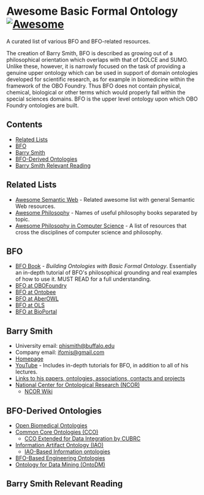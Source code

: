 
# Awesome Basic Formal Ontology [![Awesome](https://cdn.rawgit.com/sindresorhus/awesome/d7305f38d29fed78fa85652e3a63e154dd8e8829/media/badge.svg)](https://github.com/sindresorhus/awesome)

A curated list of various BFO and BFO-related resources.

The creation of Barry Smith, BFO is described as growing out of a philosophical orientation which overlaps with that of DOLCE and SUMO. Unlike these, however, it is narrowly focused on the task of providing a genuine upper ontology which can be used in support of domain ontologies developed for scientific research, as for example in biomedicine within the framework of the OBO Foundry. Thus BFO does not contain physical, chemical, biological or other terms which would properly fall within the special sciences domains. BFO is the upper level ontology upon which OBO Foundry ontologies are built.

## Contents

- [Related Lists](#related-lists)
- [BFO](#bfo)
- [Barry Smith](#barry-smith)
- [BFO-Derived Ontologies](#bfo-derived-ontologies)
- [Barry Smith Relevant Reading](#barry-smith-relevant-reading)

## Related Lists
- [Awesome Semantic Web](https://github.com/PR0CK0/awesome-semantic-web) - Related awesome list with general Semantic Web resources.
- [Awesome Philosophy](https://github.com/HussainAther/awesome-philosophy) - Names of useful philosophy books separated by topic.
- [Awesome Philosophy in Computer Science](https://github.com/glennstreet/awesome-philosophy-compsci) - A list of resources that cross the disciplines of computer science and philosophy.

## BFO
- [BFO Book](https://www.biblio.com/search.php?stage=1&author=barry+smith&title=building+ontologies+with+basic+formal+ontology) - *Building Ontologies with Basic Formal Ontology*. Essentially an in-depth tutorial of BFO's philosophical grounding and real examples of how to use it. MUST READ for a full understanding.
- [BFO at OBOFoundry](https://obofoundry.org/ontology/bfo.html)
- [BFO at Ontobee](https://ontobee.org/ontology/bfo)
- [BFO at AberOWL](http://aber-owl.net/ontology/BFO/#/)
- [BFO at OLS](https://www.ebi.ac.uk/ols/ontologies/bfo)
- [BFO at BioPortal](https://bioportal.bioontology.org/ontologies/BFO?p=classes)

## Barry Smith
- University email: phismith@buffalo.edu
- Company email: ifomis@gmail.com
- [Homepage](http://ontology.buffalo.edu/)
- [YouTube](https://www.youtube.com/c/BarrySmithOntology/playlists) - Includes in-depth tutorials for BFO, in addition to all of his lectures.
- [Links to his papers, ontologies, associations, contacts and projects](http://ontology.buffalo.edu/smith/)
- [National Center for Ontological Research (NCOR)](http://ncor.us/)
  - [NCOR Wiki](http://ncorwiki.buffalo.edu/index.php/Main_Page)

## BFO-Derived Ontologies
- [Open Biomedical Ontologies](https://obofoundry.org/)
- [Common Core Ontologies (CCO)](https://github.com/CommonCoreOntology/CommonCoreOntologies)
  - [CCO Extended for Data Integration by CUBRC](https://cubrc.org/index.php/data-science-and-information-fusion/ontology)
- [Information Artifact Ontology (IAO)](https://obofoundry.org/ontology/iao.html)
  - [IAO-Based Information ontologies](http://ncorwiki.buffalo.edu/index.php/BFO-Based_Data_and_Information_Ontologies)
- [BFO-Based Engineering Ontologies](http://ncorwiki.buffalo.edu/index.php/BFO-Based_Engineering_Ontologies)
- [Ontology for Data Mining (OntoDM)](https://kt.ijs.si/panovp/OntoDM/)

## Barry Smith Relevant Reading

